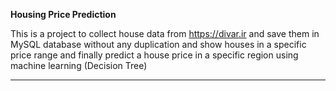 <b> Housing Price Prediction</b>

This is a project to collect house data from https://divar.ir
and save them in MySQL database without any duplication and
show houses in a specific price range and finally predict a house price in a specific region using machine learning (Decision Tree)

<hr />
